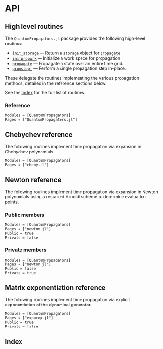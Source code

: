 # API

## High level routines

The `QuantumPropagators.jl` package provides the following high-level routines:

* [`init_storage`](@ref) — Return a `storage` object for [`propagate`](@ref)
* [`initpropwrk`](@ref) — Initialize a work space for propagation
* [`propagate`](@ref) — Propagate a state over an entire time grid.
* [`propstep!`](@ref) — Perform a single propagation step in-place.

These delegate the routines implementing the various propagation methods,
detailed in the reference sections below.

See the [Index](@ref) for the full list of routines.

### Reference

```@autodocs
Modules = [QuantumPropagators]
Pages = ["QuantumPropagators.jl"]
```

## Chebychev reference

The following routines implement time propagation via expansion in Chebychev
polynomials.

```@autodocs
Modules = [QuantumPropagators]
Pages = ["cheby.jl"]
```

## Newton reference

The following routines implement time propagation via expansion in Newton
polynomials using a restarted Arnoldi scheme to determine evaluation points.

### Public members

```@autodocs
Modules = [QuantumPropagators]
Pages = ["newton.jl"]
Public = true
Private = false
```

### Private members

```@autodocs
Modules = [QuantumPropagators]
Pages = ["newton.jl"]
Public = false
Private = true
```

## Matrix exponentiation reference

The following routines implement time propagation via explicit exponentiation
of the dynamical generator.

```@autodocs
Modules = [QuantumPropagators]
Pages = ["expprop.jl"]
Public = true
Private = false
```

## Index

```@index
```
